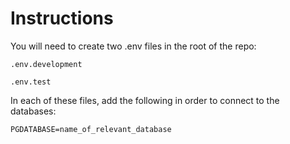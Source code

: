 # Instructions

You will need to create two .env files in the root of the repo:

`.env.development`

`.env.test`

In each of these files, add the following in order to connect to the databases:

```
PGDATABASE=name_of_relevant_database
```
